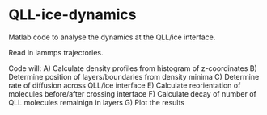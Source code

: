 # QLL-ice-dynamics
Matlab code to analyse the dynamics at the QLL/ice interface.

Read in lammps trajectories.

Code will:
    A) Calculate density profiles from histogram of z-coordinates
    B) Determine position of layers/boundaries from density minima
    C) Determine rate of diffusion across QLL/ice interface 
    E) Calculate reorientation of molecules before/after crossing interface
    F) Calculate decay of number of QLL molecules remainign in layers
    G) Plot the results

